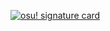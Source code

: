 [![osu! signature card](/card?user=Snowy-Collie&mode=std&lang=en&animation=true&hue=200&skills=true)](https://osu.ppy.sh/u/Snowy-Collie)
